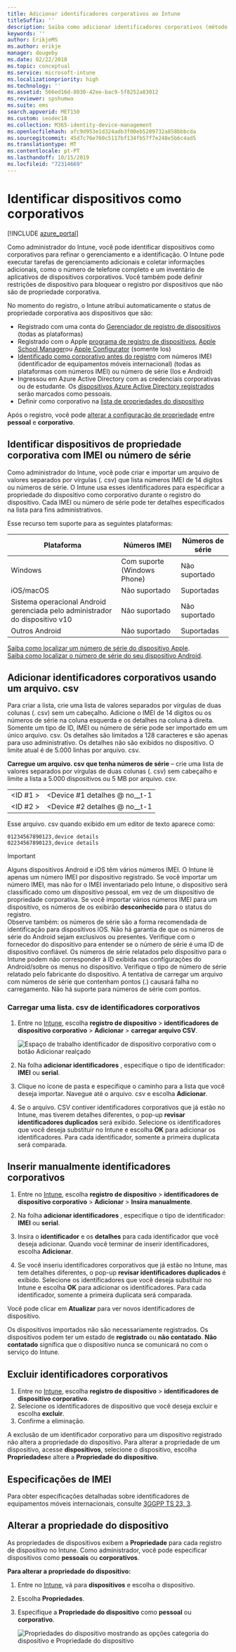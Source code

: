 ```yaml
---
title: Adicionar identificadores corporativos ao Intune
titleSuffix: ''
description: Saiba como adicionar identificadores corporativos (método de registro, IMEI e números de série) a Microsoft Intune.
keywords: ''
author: ErikjeMS
ms.author: erikje
manager: dougeby
ms.date: 02/22/2018
ms.topic: conceptual
ms.service: microsoft-intune
ms.localizationpriority: high
ms.technology: ''
ms.assetid: 566ed16d-8030-42ee-bac9-5f8252a83012
ms.reviewer: spshumwa
ms.suite: ems
search.appverid: MET150
ms.custom: seodec18
ms.collection: M365-identity-device-management
ms.openlocfilehash: afc9d953e1d324adb3f00eb5209732a858bbbcda
ms.sourcegitcommit: 45d7c76e760c5117bf134fb57f7e248e5b6c4ad5
ms.translationtype: MT
ms.contentlocale: pt-PT
ms.lasthandoff: 10/15/2019
ms.locfileid: "72314669"
---
```

# <a name="identify-devices-as-corporate-owned"></a>Identificar dispositivos como corporativos

[!INCLUDE [azure_portal](../includes/azure_portal.md)]

Como administrador do Intune, você pode identificar dispositivos como corporativos para refinar o gerenciamento e a identificação. O Intune pode executar tarefas de gerenciamento adicionais e coletar informações adicionais, como o número de telefone completo e um inventário de aplicativos de dispositivos corporativos. Você também pode definir restrições de dispositivo para bloquear o registro por dispositivos que não são de propriedade corporativa.

No momento do registro, o Intune atribui automaticamente o status de propriedade corporativa aos dispositivos que são:

- Registrado com uma conta do [Gerenciador de registro de dispositivos](device-enrollment-manager-enroll.md) (todas as plataformas)
- Registrado com o Apple [programa de registro de dispositivos](device-enrollment-program-enroll-ios.md), [Apple School Manager](apple-school-manager-set-up-ios.md)ou [Apple Configurator](apple-configurator-enroll-ios.md) (somente Ios)
- [Identificado como corporativo antes do registro](#identify-corporate-owned-devices-with-imei-or-serial-number) com números IMEI (identificador de equipamentos móveis internacional) (todas as plataformas com números IMEI) ou número de série (Ios e Android)
- Ingressou em Azure Active Directory com as credenciais corporativas ou de estudante. Os [dispositivos Azure Active Directory registrados](https://docs.microsoft.com/azure/active-directory/devices/overview) serão marcados como pessoais.
- Definir como corporativo na [lista de propriedades do dispositivo](#change-device-ownership)

Após o registro, você pode [alterar a configuração de propriedade](#change-device-ownership) entre **pessoal** e **corporativo**.

## <a name="identify-corporate-owned-devices-with-imei-or-serial-number"></a>Identificar dispositivos de propriedade corporativa com IMEI ou número de série

Como administrador do Intune, você pode criar e importar um arquivo de valores separados por vírgulas (. csv) que lista números IMEI de 14 dígitos ou números de série. O Intune usa esses identificadores para especificar a propriedade do dispositivo como corporativo durante o registro do dispositivo. Cada IMEI ou número de série pode ter detalhes especificados na lista para fins administrativos.

Esse recurso tem suporte para as seguintes plataformas:

| Plataforma | Números IMEI | Números de série |
|---|---|---|
| Windows | Com suporte (Windows Phone) | Não suportado |
| iOS/macOS | Não suportado | Suportadas |
| Sistema operacional Android gerenciada pelo administrador do dispositivo v10 | Não suportado | Não suportado |
| Outros Android | Não suportado | Suportadas |

<!-- When you upload serial numbers for corporate-owned iOS devices, they must be paired with a corporate enrollment profile. Devices must then be enrolled using either Apple’s device enrollment program (DEP) or Apple Configurator to have them appear as corporate-owned. -->

[Saiba como localizar um número de série do dispositivo Apple](https://support.apple.com/HT204308).<br>
[Saiba como localizar o número de série do seu dispositivo Android](https://support.google.com/store/answer/3333000).

## <a name="add-corporate-identifiers-by-using-a-csv-file"></a>Adicionar identificadores corporativos usando um arquivo. csv
Para criar a lista, crie uma lista de valores separados por vírgulas de duas colunas (. csv) sem um cabeçalho. Adicione o IMEI de 14 dígitos ou os números de série na coluna esquerda e os detalhes na coluna à direita. Somente um tipo de ID, IMEI ou número de série pode ser importado em um único arquivo. csv. Os detalhes são limitados a 128 caracteres e são apenas para uso administrativo. Os detalhes não são exibidos no dispositivo. O limite atual é de 5.000 linhas por arquivo. csv.

**Carregue um arquivo. csv que tenha números de série** – crie uma lista de valores separados por vírgulas de duas colunas (. csv) sem cabeçalho e limite a lista a 5.000 dispositivos ou 5 MB por arquivo. csv.

|||
|-|-|
|&lt;ID #1 &gt;|&lt;Device #1 detalhes @ no__t-1|
|&lt;ID #2 &gt;|&lt;Device #2 detalhes @ no__t-1|

Esse arquivo. csv quando exibido em um editor de texto aparece como:

```
01234567890123,device details
02234567890123,device details
```

> [!IMPORTANT]
> Alguns dispositivos Android e iOS têm vários números IMEI. O Intune lê apenas um número IMEI por dispositivo registrado. Se você importar um número IMEI, mas não for o IMEI inventariado pelo Intune, o dispositivo será classificado como um dispositivo pessoal, em vez de um dispositivo de propriedade corporativa. Se você importar vários números IMEI para um dispositivo, os números de os exibirão **desconhecido** para o status do registro.<br>
>Observe também: os números de série são a forma recomendada de identificação para dispositivos iOS.
>Não há garantia de que os números de série do Android sejam exclusivos ou presentes. Verifique com o fornecedor do dispositivo para entender se o número de série é uma ID de dispositivo confiável.
>Os números de série relatados pelo dispositivo para o Intune podem não corresponder à ID exibida nas configurações do Android/sobre os menus no dispositivo. Verifique o tipo de número de série relatado pelo fabricante do dispositivo.
>A tentativa de carregar um arquivo com números de série que contenham pontos (.) causará falha no carregamento. Não há suporte para números de série com pontos.

### <a name="upload-a-csv-list-of-corporate-identifiers"></a>Carregar uma lista. csv de identificadores corporativos

1. Entre no [Intune](https://go.microsoft.com/fwlink/?linkid=2090973), escolha **registro de dispositivo** > **identificadores de dispositivo corporativo** > **Adicionar** > **carregar arquivo CSV**.

   ![Espaço de trabalho identificador de dispositivo corporativo com o botão Adicionar realçado](./media/corporate-identifiers-add/add-corp-id.png)

2. Na folha **adicionar identificadores** , especifique o tipo de identificador: **IMEI** ou **serial**.

3. Clique no ícone de pasta e especifique o caminho para a lista que você deseja importar. Navegue até o arquivo. csv e escolha **Adicionar**. 

4. Se o arquivo. CSV contiver identificadores corporativos que já estão no Intune, mas tiverem detalhes diferentes, o pop-up **revisar identificadores duplicados** será exibido. Selecione os identificadores que você deseja substituir no Intune e escolha **OK** para adicionar os identificadores. Para cada identificador, somente a primeira duplicata será comparada.

## <a name="manually-enter-corporate-identifiers"></a>Inserir manualmente identificadores corporativos

1. Entre no [Intune](https://go.microsoft.com/fwlink/?linkid=2090973), escolha **registro de dispositivo** > **identificadores de dispositivo corporativo** > **Adicionar** > **Insira manualmente**.

2. Na folha **adicionar identificadores** , especifique o tipo de identificador: **IMEI** ou **serial**.

3. Insira o **identificador** e os **detalhes** para cada identificador que você deseja adicionar. Quando você terminar de inserir identificadores, escolha **Adicionar**.

5. Se você inseriu identificadores corporativos que já estão no Intune, mas tem detalhes diferentes, o pop-up **revisar identificadores duplicados** é exibido. Selecione os identificadores que você deseja substituir no Intune e escolha **OK** para adicionar os identificadores. Para cada identificador, somente a primeira duplicata será comparada.

Você pode clicar em **Atualizar** para ver novos identificadores de dispositivo.

Os dispositivos importados não são necessariamente registrados. Os dispositivos podem ter um estado de **registrado** ou **não contatado**. **Não contatado** significa que o dispositivo nunca se comunicará no com o serviço do Intune.

## <a name="delete-corporate-identifiers"></a>Excluir identificadores corporativos

1. Entre no [Intune](https://go.microsoft.com/fwlink/?linkid=2090973), escolha **registro de dispositivo** > **identificadores de dispositivo corporativo**.
2. Selecione os identificadores de dispositivo que você deseja excluir e escolha **excluir**.
3. Confirme a eliminação.

A exclusão de um identificador corporativo para um dispositivo registrado não altera a propriedade do dispositivo. Para alterar a propriedade de um dispositivo, acesse **dispositivos**, selecione o dispositivo, escolha **Propriedades**e altere a **Propriedade do dispositivo**.

## <a name="imei-specifications"></a>Especificações de IMEI
Para obter especificações detalhadas sobre identificadores de equipamentos móveis internacionais, consulte [3GGPP TS 23, 3](https://portal.3gpp.org/desktopmodules/Specifications/SpecificationDetails.aspx?specificationId=729).

## <a name="change-device-ownership"></a>Alterar a propriedade do dispositivo

As propriedades de dispositivos exibem a **Propriedade** para cada registro de dispositivo no Intune. Como administrador, você pode especificar dispositivos como **pessoais** ou **corporativos**.

**Para alterar a propriedade do dispositivo:**
1. Entre no [Intune](https://go.microsoft.com/fwlink/?linkid=2090973), vá para **dispositivos** e escolha o dispositivo.
2. Escolha **Propriedades**.
3. Especifique a **Propriedade do dispositivo** como **pessoal** ou **corporativo**.

   ![Propriedades do dispositivo mostrando as opções categoria do dispositivo e Propriedade do dispositivo](./media/corporate-identifiers-add/device-properties.png)
